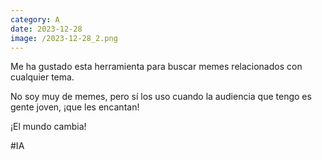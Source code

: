 ```yaml
--- 
category: A 
date: 2023-12-28 
image: /2023-12-28_2.png 
--- 
```


Me ha gustado esta herramienta para buscar memes relacionados con cualquier tema. 

No soy muy de memes, pero sí los uso cuando la audiencia que tengo es gente joven, ¡que les encantan!

¡El mundo cambia!

#IA